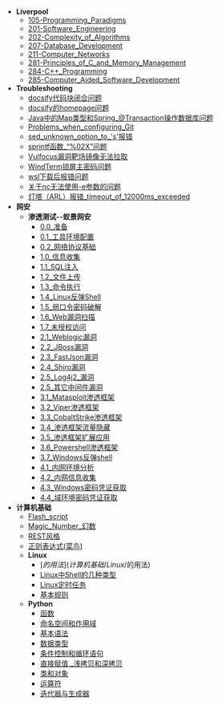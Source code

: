 * **Liverpool**
  * [105-Programming_Paradigms](Liverpool/105-Programming%20Paradigms)
  * [201-Software_Engineering](Liverpool/201-Software%20Engineering)
  * [202-Complexity_of_Algorithms](Liverpool/202-Complexity%20of%20Algorithms)
  * [207-Database_Development](Liverpool/207-Database%20Development)
  * [211-Computer_Networks](Liverpool/211-Computer%20Networks)
  * [281-Principles_of_C_and_Memory_Management](Liverpool/281-Principles%20of%20C%20and%20Memory%20Management)
  * [284-C++_Programming](Liverpool/284-C++%20Programming)
  * [285-Computer_Aided_Software_Development](Liverpool/285-Computer%20Aided%20Software%20Development)
* **Troubleshooting**
  * [docsify代码块闭合问题](Troubleshooting/docsify代码块闭合问题)
  * [docsify的homepage问题](Troubleshooting/docsify的homepage问题)
  * [Java中的Map类型和Spring_@Transaction操作数据库问题](Troubleshooting/Java中的Map类型和Spring%20@Transaction操作数据库问题)
  * [Problems_when_configuring_Git](Troubleshooting/Problems%20when%20configuring%20Git)
  * [sed_unknown_option_to_'s'报错](Troubleshooting/sed%20unknown%20option%20to%20's'报错)
  * [sprintf函数_“%02X”问题](Troubleshooting/sprintf函数%20“%02X”问题)
  * [Vulfocus漏洞靶场镜像无法拉取](Troubleshooting/Vulfocus漏洞靶场镜像无法拉取)
  * [WindTerm锁屏主密码问题](Troubleshooting/WindTerm锁屏主密码问题)
  * [wsl下载后报错问题](Troubleshooting/wsl下载后报错问题)
  * [关于nc无法使用-e参数的问题](Troubleshooting/关于nc无法使用-e参数的问题)
  * [灯塔（ARL）报错_timeout_of_12000ms_exceeded](Troubleshooting/灯塔（ARL）报错%20timeout%20of%2012000ms%20exceeded)
* **网安**
  * **渗透测试--蚁景网安**
    * [0.0_准备](网安/渗透测试--蚁景网安/0.0%20准备)
    * [0.1_工具环境配置](网安/渗透测试--蚁景网安/0.1%20工具环境配置)
    * [0.2_网络协议基础](网安/渗透测试--蚁景网安/0.2%20网络协议基础)
    * [1.0_信息收集](网安/渗透测试--蚁景网安/1.0%20信息收集)
    * [1.1_SQL注入](网安/渗透测试--蚁景网安/1.1%20SQL注入)
    * [1.2_文件上传](网安/渗透测试--蚁景网安/1.2%20文件上传)
    * [1.3_命令执行](网安/渗透测试--蚁景网安/1.3%20命令执行)
    * [1.4_Linux反弹Shell](网安/渗透测试--蚁景网安/1.4%20Linux反弹Shell)
    * [1.5_弱口令密码破解](网安/渗透测试--蚁景网安/1.5%20弱口令密码破解)
    * [1.6_Web漏洞扫描](网安/渗透测试--蚁景网安/1.6%20Web漏洞扫描)
    * [1.7_未授权访问](网安/渗透测试--蚁景网安/1.7%20未授权访问)
    * [2.1_Weblogic漏洞](网安/渗透测试--蚁景网安/2.1%20Weblogic漏洞)
    * [2.2_JBoss漏洞](网安/渗透测试--蚁景网安/2.2%20JBoss漏洞)
    * [2.3_FastJson漏洞](网安/渗透测试--蚁景网安/2.3%20FastJson漏洞)
    * [2.4_Shiro漏洞](网安/渗透测试--蚁景网安/2.4%20Shiro漏洞)
    * [2.5_Log4j2_漏洞](网安/渗透测试--蚁景网安/2.5%20Log4j2%20漏洞)
    * [2.5_其它中间件漏洞](网安/渗透测试--蚁景网安/2.5%20其它中间件漏洞)
    * [3.1_Matasploit渗透框架](网安/渗透测试--蚁景网安/3.1%20Matasploit渗透框架)
    * [3.2_Viper渗透框架](网安/渗透测试--蚁景网安/3.2%20Viper渗透框架)
    * [3.3_CobaltStrike渗透框架](网安/渗透测试--蚁景网安/3.3%20CobaltStrike渗透框架)
    * [3.4_渗透框架流量隐藏](网安/渗透测试--蚁景网安/3.4%20渗透框架流量隐藏)
    * [3.5_渗透框架扩展应用](网安/渗透测试--蚁景网安/3.5%20渗透框架扩展应用)
    * [3.6_Powershell渗透框架](网安/渗透测试--蚁景网安/3.6%20Powershell渗透框架)
    * [3.7_Windows反弹shell](网安/渗透测试--蚁景网安/3.7%20Windows反弹shell)
    * [4.1_内网环境分析](网安/渗透测试--蚁景网安/4.1%20内网环境分析)
    * [4.2_内网信息收集](网安/渗透测试--蚁景网安/4.2%20内网信息收集)
    * [4.3_Windows密码凭证获取](网安/渗透测试--蚁景网安/4.3%20Windows密码凭证获取)
    * [4.4_域环境密码凭证获取](网安/渗透测试--蚁景网安/4.4%20域环境密码凭证获取)
* **计算机基础**
  * [Flash_script](计算机基础/Flash%20script)
  * [Magic_Number_幻数](计算机基础/Magic%20Number%20幻数)
  * [REST风格](计算机基础/REST风格)
  * [正则表达式(菜鸟)](计算机基础/正则表达式(菜鸟))
  * **Linux**
    * [$的用法](计算机基础/Linux/$的用法)
    * [Linux中Shell的几种类型](计算机基础/Linux/Linux中Shell的几种类型)
    * [Linux定时任务](计算机基础/Linux/Linux定时任务)
    * [基本规则](计算机基础/Linux/基本规则)
  * **Python**
    * [函数](计算机基础/Python/函数)
    * [命名空间和作用域](计算机基础/Python/命名空间和作用域)
    * [基本语法](计算机基础/Python/基本语法)
    * [数据类型](计算机基础/Python/数据类型)
    * [条件控制和循环语句](计算机基础/Python/条件控制和循环语句)
    * [直接赋值,_浅拷贝和深拷贝](计算机基础/Python/直接赋值,%20浅拷贝和深拷贝)
    * [类和对象](计算机基础/Python/类和对象)
    * [运算符](计算机基础/Python/运算符)
    * [迭代器与生成器](计算机基础/Python/迭代器与生成器)
